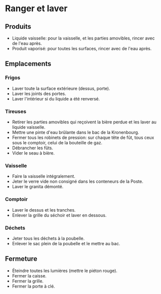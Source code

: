 # Ranger et laver
## Produits
- Liquide vaisselle: pour la vaisselle, et les parties amovibles, rincer avec de l'eau après.
- Produit vaporisé: pour toutes les surfaces, rincer avec de l'eau
  après.
## Emplacements
### Frigos
- Laver toute la surface extérieure (dessus, porte).
- Laver les joints des portes.
- Laver l'intérieur si du liquide a été renversé.
### Tireuses
- Retirer les parties amovibles qui reçoivent la bière perdue et les
  laver au liquide vaisselle.
- Mettre une pinte d'eau brûlante dans le bac de la Kronenbourg.
- Fermer tous les robinets de pression: sur chaque tête de fût, tous
  ceux sous le comptoir, celui de la bouteille de gaz.
- Débrancher les fûts.
- Vider le seau à bière.
### Vaisselle
- Faire la vaisselle intégralement.
- Jeter le verre vide non consigné dans les conteneurs de la Poste.
- Laver le granita démonté.
### Comptoir
- Laver le dessus et les tranches.
- Enlever la grille du séchoir et laver en dessous.
### Déchets
- Jeter tous les déchets à la poubelle.
- Enlever le sac plein de la poubelle et le mettre au bac.
## Fermeture
- Éteindre toutes les lumières (mettre le piéton rouge).
- Fermer la caisse.
- Fermer la grille.
- Fermer la porte à clé.

